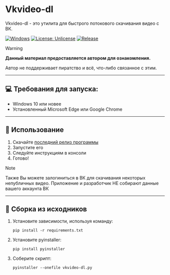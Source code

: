 # Vkvideo-dl
Vkvideo-dl - это утилита для быстрого потокового скачивания видео с ВК.

[![Windows](https://custom-icon-badges.demolab.com/badge/Windows-0078D6?logo=windows11&logoColor=white)](#)
[![License: Unlicense](https://img.shields.io/github/license/Alexey-Proger/vkvideo-dl)](https://github.com/Alexey-Proger/vkvideo-dl/blob/main/LICENSE)
[![Release](https://img.shields.io/github/v/release/Alexey-Proger/vkvideo-dl)](https://github.com/Alexey-Proger/vkvideo-dl/releases/latest)
> [!WARNING]
> **Данный материал предоставляется автором для ознакомления.**
>
> Автор не поддерживает пиратство и всё, что-либо связанное с этим.
---
## 💻 Требования для запуска:
- Windows 10 или новее
- Установленный Microsoft Edge или Google Chrome
---
## 🚀 Использование
1. Скачайте [последний релиз программы](https://github.com/Alexey-Proger/vkvideo-dl/releases)
2. Запустите его
3. Следуйте инструкциям в консоли
4. Готово!

> [!NOTE]
> Также Вы можете залогиниться в ВК для скачивания некоторых непубличных видео.
> Приложение и разработчик НЕ собирают данные вашего аккаунта ВК
---
## 🔨 Сборка из исходников
1. Установите зависимости, используя команду:
    ```shell
    pip install -r requirements.txt
    ```
2. Установите pyinstaller:
    ```shell
    pip install pyinstaller
    ```
3. Соберите скрипт:
    ```shell
    pyinstaller --onefile vkvideo-dl.py
    ```

